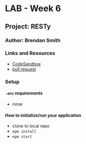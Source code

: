 # LAB - Week 6

## Project: RESTy

### Author: Brendan Smith

### Links and Resources

- [CodeSandbox](https://codesandbox.io/s/compassionate-elbakyan-vbkrt)
- [pull request](https://github.com/brendigler/resty/pull/1)

### Setup

#### `.env` requirements

- none

#### How to initialize/run your application

- clone to local repo
- `npm install`
- `npm start`

<!-- #### Tests -->

<!-- - Run tests with `npm test` -->

<!-- #### UML / Application Wiring Diagram -->

<!-- ![UML](uml.png) -->
